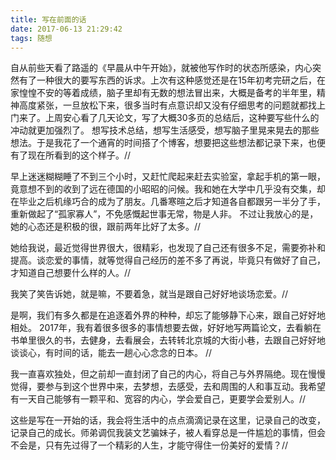 ```yaml
---
title: 写在前面的话
date: 2017-06-13 21:29:42
tags: 随想
---
```


自从前些天看了路遥的《早晨从中午开始》，就被他写作时的状态所感染，内心突然有了一种很大的要写东西的诉求。上次有这种感觉还是在15年初考完研之后，在家惶惶不安的等着成绩，脑子里却有无数的想法冒出来，大概是备考的半年里，精神高度紧张，一旦放松下来，很多当时有点意识却又没有仔细思考的问题就都找上门来了。上周安心看了几天论文，写了大概30多页的总结后，这种要写些什么的冲动就更加强烈了。 想写技术总结，想写生活感受，想写脑子里晃来晃去的那些想法。于是我花了一个通宵的时间搭了个博客，想要把这些想法都记录下来，也便有了现在所看到的这个样子。//

早上迷迷糊糊睡了不到三个小时，又赶忙爬起来赶去实验室，拿起手机的第一眼，竟意想不到的收到了远在德国的小昭昭的问候。我和她在大学中几乎没有交集，却在毕业之后机缘巧合的成为了朋友。几番寒暄之后才知道各自都跟另一半分了手，重新做起了“孤家寡人”，不免感慨起世事无常，物是人非。 不过让我放心的是，她的心态还是积极的很，跟前两年比好了太多。//

她给我说，最近觉得世界很大，很精彩，也发现了自己还有很多不足，需要弥补和提高。谈恋爱的事情，就等觉得自己经历的差不多了再说，毕竟只有做好了自己，才知道自己想要什么样的人。//

我笑了笑告诉她，就是嘛，不要着急，就当是跟自己好好地谈场恋爱。//

是啊，我们有多久都是在追逐着外界的种种，却忘了能够静下心来，跟自己好好地相处。 2017年，我有着很多很多的事情想要去做，好好地写两篇论文，去看躺在书单里很久的书，去健身，去看展会，去转转北京城的大街小巷，去跟自己好好地谈谈心，有时间的话，能去一趟心心念念的日本。 //

我一直喜欢独处，但之前却一直封闭了自己的内心，将自己与外界隔绝。现在慢慢觉得，要参与到这个世界中来，去梦想，去感受，去和周围的人和事互动。我希望有一天自己能够有一颗平和、宽容的内心，学会爱自己，更要学会爱别人。//

这些是写在一开始的话，我会将生活中的点点滴滴记录在这里，记录自己的改变，记录自己的成长。师弟调侃我装文艺骗妹子，被人看穿总是一件尴尬的事情，但会不会是，只有先过得了一个精彩的人生，才能守得住一份美好的爱情？//